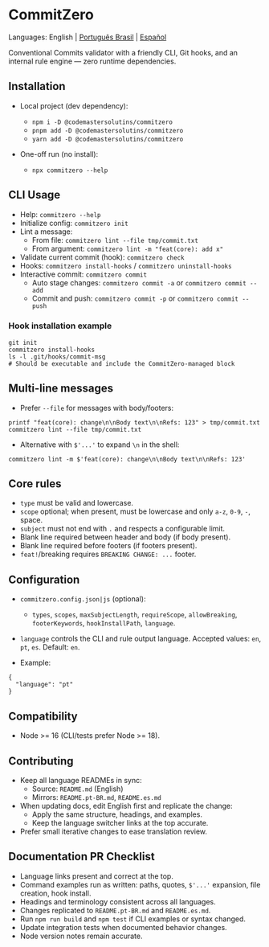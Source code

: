 # CommitZero

Languages: English | [Português Brasil](./README.pt-BR.md) | [Español](./README.es.md)

Conventional Commits validator with a friendly CLI, Git hooks, and an internal rule engine — zero runtime dependencies.

## Installation

- Local project (dev dependency):
  - `npm i -D @codemastersolutins/commitzero`
  - `pnpm add -D @codemastersolutins/commitzero`
  - `yarn add -D @codemastersolutins/commitzero`

- One-off run (no install):
  - `npx commitzero --help`

## CLI Usage

- Help: `commitzero --help`
- Initialize config: `commitzero init`
- Lint a message:
  - From file: `commitzero lint --file tmp/commit.txt`
  - From argument: `commitzero lint -m "feat(core): add x"`
- Validate current commit (hook): `commitzero check`
- Hooks: `commitzero install-hooks` / `commitzero uninstall-hooks`
- Interactive commit: `commitzero commit`
  - Auto stage changes: `commitzero commit -a` or `commitzero commit --add`
  - Commit and push: `commitzero commit -p` or `commitzero commit --push`

### Hook installation example

```
git init
commitzero install-hooks
ls -l .git/hooks/commit-msg
# Should be executable and include the CommitZero-managed block
```

## Multi-line messages

- Prefer `--file` for messages with body/footers:

```
printf "feat(core): change\n\nBody text\n\nRefs: 123" > tmp/commit.txt
commitzero lint --file tmp/commit.txt
```

- Alternative with `$'...'` to expand `\n` in the shell:

```
commitzero lint -m $'feat(core): change\n\nBody text\n\nRefs: 123'
```

## Core rules

- `type` must be valid and lowercase.
- `scope` optional; when present, must be lowercase and only `a-z`, `0-9`, `-`, space.
- `subject` must not end with `.` and respects a configurable limit.
- Blank line required between header and body (if body present).
- Blank line required before footers (if footers present).
- `feat!`/breaking requires `BREAKING CHANGE: ...` footer.

## Configuration

- `commitzero.config.json|js` (optional):
  - `types`, `scopes`, `maxSubjectLength`, `requireScope`, `allowBreaking`, `footerKeywords`, `hookInstallPath`, `language`.

- `language` controls the CLI and rule output language. Accepted values: `en`, `pt`, `es`. Default: `en`.
- Example:

```
{
  "language": "pt"
}
```

## Compatibility

- Node >= 16 (CLI/tests prefer Node >= 18).

## Contributing

- Keep all language READMEs in sync:
  - Source: `README.md` (English)
  - Mirrors: `README.pt-BR.md`, `README.es.md`
- When updating docs, edit English first and replicate the change:
  - Apply the same structure, headings, and examples.
  - Keep the language switcher links at the top accurate.
- Prefer small iterative changes to ease translation review.

## Documentation PR Checklist

- Language links present and correct at the top.
- Command examples run as written: paths, quotes, `$'...'` expansion, file creation, hook install.
- Headings and terminology consistent across all languages.
- Changes replicated to `README.pt-BR.md` and `README.es.md`.
- Run `npm run build` and `npm test` if CLI examples or syntax changed.
- Update integration tests when documented behavior changes.
- Node version notes remain accurate.